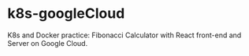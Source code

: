 # k8s-googleCloud
K8s and Docker practice: Fibonacci Calculator with React front-end and Server on Google Cloud.
